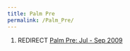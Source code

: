 ```yaml
---
title: Palm Pre
permalink: /Palm_Pre/
---
```


1.  REDIRECT [Palm Pre: Jul - Sep 2009](/Palm_Pre:_Jul_-_Sep_2009 "wikilink")
